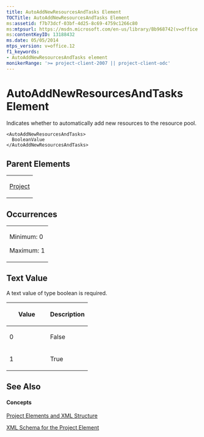 ```yaml
---
title: AutoAddNewResourcesAndTasks Element
TOCTitle: AutoAddNewResourcesAndTasks Element
ms:assetid: f7b73dcf-03bf-4d25-8c69-4759c1266c80
ms:mtpsurl: https://msdn.microsoft.com/en-us/library/Bb968742(v=office.12)
ms:contentKeyID: 13188432
ms.date: 05/05/2014
mtps_version: v=office.12
f1_keywords:
- AutoAddNewResourcesAndTasks element
monikerRange: '>= project-client-2007 || project-client-odc'
---
```


# AutoAddNewResourcesAndTasks Element




Indicates whether to automatically add new resources to the resource pool.

    <AutoAddNewResourcesAndTasks>
      BooleanValue
    </AutoAddNewResourcesAndTasks>

## Parent Elements

<table>
<colgroup>
<col style="width: 100%" />
</colgroup>
<tbody>
<tr class="odd">
<td><p><a href="bb968701(v=office.12).md">Project</a></p></td>
</tr>
</tbody>
</table>

## Occurrences

<table>
<colgroup>
<col style="width: 100%" />
</colgroup>
<tbody>
<tr class="odd">
<td><p>Minimum: 0</p>
<p>Maximum: 1</p></td>
</tr>
</tbody>
</table>

## Text Value

A text value of type boolean is required.

<table>
<colgroup>
<col style="width: 50%" />
<col style="width: 50%" />
</colgroup>
<thead>
<tr class="header">
<th><p>Value</p></th>
<th><p>Description</p></th>
</tr>
</thead>
<tbody>
<tr class="odd">
<td><p>0</p></td>
<td><p>False</p></td>
</tr>
<tr class="even">
<td><p>1</p></td>
<td><p>True</p></td>
</tr>
</tbody>
</table>

## See Also

#### Concepts

[Project Elements and XML Structure](bb968439\(v=office.12\).md)

[XML Schema for the Project Element](bb968695\(v=office.12\).md)


